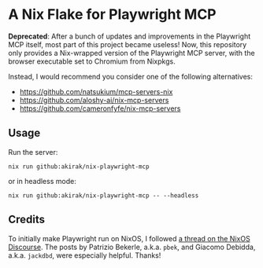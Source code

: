 # A Nix Flake for Playwright MCP
**Deprecated**: After a bunch of updates and improvements in the Playwright MCP
itself, most part of this project became useless! Now, this repository only
provides a Nix-wrapped version of the Playwright MCP server, with the browser
executable set to Chromium from Nixpkgs.

Instead, I would recommend you consider one of the following alternatives:

- https://github.com/natsukium/mcp-servers-nix
- https://github.com/aloshy-ai/nix-mcp-servers
- https://github.com/cameronfyfe/nix-mcp-servers
## Usage
Run the server:

``` shell
nix run github:akirak/nix-playwright-mcp
```

or in headless mode:

``` shell
nix run github:akirak/nix-playwright-mcp -- --headless
```
## Credits
To initially make Playwright run on NixOS, I followed [a thread on the NixOS
Discourse](https://discourse.nixos.org/t/running-playwright-tests/25655/). The
posts by Patrizio Bekerle, a.k.a. `pbek`, and Giacomo Debidda, a.k.a. `jackdbd`,
were especially helpful. Thanks!

